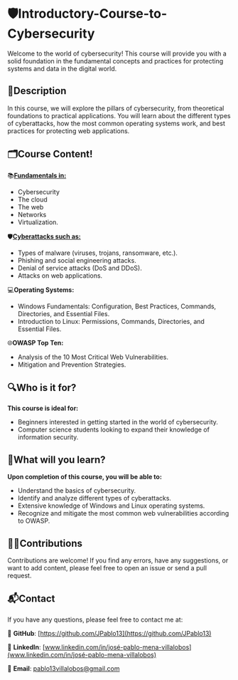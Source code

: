 # 🛡️Introductory-Course-to-Cybersecurity
Welcome to the world of cybersecurity! This course will provide you with a solid foundation in the fundamental concepts and practices for protecting systems and data in the digital world.

## 📄Description
In this course, we will explore the pillars of cybersecurity, from theoretical foundations to practical applications. You will learn about the different types of cyberattacks, how the most common operating systems work, and best practices for protecting web applications.

## 🗂️Course Content!
📚[**Fundamentals in:**](https://github.com/JPablo13/Introductory-Course-to-Cybersecurity/tree/main/1.%20Fundamentals)
* Cybersecurity
* The cloud
* The web
* Networks
* Virtualization.

🛡️[**Cyberattacks such as:**](https://github.com/JPablo13/Introductory-Course-to-Cybersecurity/tree/main/2.%20Cyberattacks)
* Types of malware (viruses, trojans, ransomware, etc.).
* Phishing and social engineering attacks.
* Denial of service attacks (DoS and DDoS).
* Attacks on web applications.

💻**Operating Systems:**
* Windows Fundamentals: Configuration, Best Practices, Commands, Directories, and Essential Files.
* Introduction to Linux: Permissions, Commands, Directories, and Essential Files.

🌐**OWASP Top Ten:**
* Analysis of the 10 Most Critical Web Vulnerabilities.
* Mitigation and Prevention Strategies.

## 🔍Who is it for?
**This course is ideal for:**
* Beginners interested in getting started in the world of cybersecurity.
* Computer science students looking to expand their knowledge of information security.

## 🧠What will you learn?
**Upon completion of this course, you will be able to:**
* Understand the basics of cybersecurity.
* Identify and analyze different types of cyberattacks.
* Extensive knowledge of Windows and Linux operating systems.
* Recognize and mitigate the most common web vulnerabilities according to OWASP.

## 🧑‍💻Contributions
Contributions are welcome! If you find any errors, have any suggestions, or want to add content, please feel free to open an issue or send a pull request.

## 📬Contact
If you have any questions, please feel free to contact me at:

🔗 **GitHub**: [https://github.com/JPablo13](https://github.com/JPablo13)

💼 **LinkedIn**: [www.linkedin.com/in/josé-pablo-mena-villalobos](www.linkedin.com/in/josé-pablo-mena-villalobos)

📧 **Email**: pablo13villalobos@gmail.com
